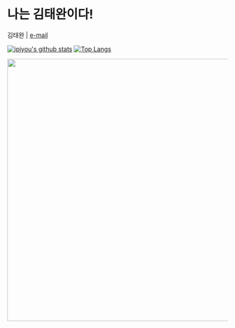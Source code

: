 # 나는 김태완이다!

김태완 | <a href="mailto:tao710803@gmail.com">e-mail<a/>

[![ipiyou's github stats](https://github-readme-stats.vercel.app/api?username=ipiyou&show_icons=true&hide_border=true&count_private=true)](https://github.com/ipiyou)
[![Top Langs](https://github-readme-stats.vercel.app/api/top-langs/?username=ipiyou&hide=r,jupyter%20notebook,c%23)](https://github.com/anuraghazra/github-readme-stats)

<img src="https://user-images.githubusercontent.com/82878304/123276657-5542da80-d540-11eb-8de8-71ae0737acef.png" width="1000px" height="600px"/>
